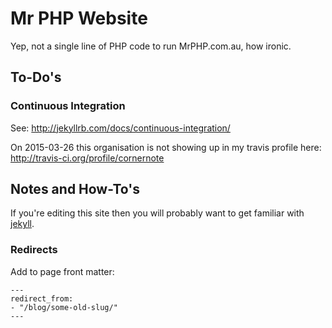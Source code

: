 # Mr PHP Website

Yep, not a single line of PHP code to run MrPHP.com.au, how ironic.

## To-Do's

### Continuous Integration

See: http://jekyllrb.com/docs/continuous-integration/

On 2015-03-26 this organisation is not showing up in my travis profile here: http://travis-ci.org/profile/cornernote

## Notes and How-To's

If you're editing this site then you will probably want to get familiar with [jekyll](http://jekyllrb.com/docs/).

### Redirects

Add to page front matter:

```
---
redirect_from:
- "/blog/some-old-slug/"
---
```

